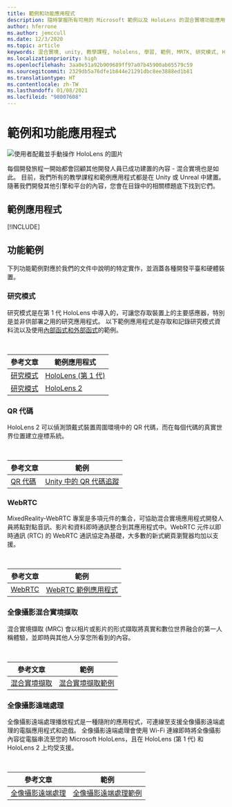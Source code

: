 ```yaml
---
title: 範例和功能應用程式
description: 隨時掌握所有可用的 Microsoft 範例以及 HoloLens 的混合實境功能應用程式。
author: hferrone
ms.author: jemccull
ms.date: 12/3/2020
ms.topic: article
keywords: 混合實境, unity, 教學課程, hololens, 學習, 範例, MRTK, 研究模式, HoloLens 2, qr 代碼, WebRTC, 混合實境擷取, 全像攝影遠端處理, UX 工具
ms.localizationpriority: high
ms.openlocfilehash: 3aa0e51a92b909689ff97a07b45900ab65579c59
ms.sourcegitcommit: 2329db5a76dfe1b844e21291dbc8ee3888ed1b81
ms.translationtype: HT
ms.contentlocale: zh-TW
ms.lasthandoff: 01/08/2021
ms.locfileid: "98007608"
---
```

# <a name="samples-and-feature-apps"></a>範例和功能應用程式

![使用者配戴並手動操作 HoloLens 的圖片](unreal/images/unreal-developer.jpg)

每個開發旅程一開始都會回顧其他開發人員已成功建置的內容 - 混合實境也是如此。 目前，我們所有的教學課程和範例應用程式都是在 Unity 或 Unreal 中建置。 隨著我們開發其他引擎和平台的內容，您會在目錄中的相關標題底下找到它們。

## <a name="sample-apps"></a>範例應用程式

[!INCLUDE[](includes/tabs-samples.md)]

## <a name="feature-samples"></a>功能範例

下列功能範例對應於我們的文件中說明的特定實作，並涵蓋各種開發平臺和硬體裝置。

### <a name="research-mode"></a>研究模式

研究模式是在第 1 代 HoloLens 中導入的，可讓您存取裝置上的主要感應器，特別是並非供部署之用的研究應用程式。 以下範例應用程式是存取和記錄研究模式資料流以及使用[內部函式和外部函式](https://docs.microsoft.com/windows/mixed-reality/locatable-camera#locating-the-device-camera-in-the-world)的範例。

<br>

| 參考文章 | 範例應用程式 |
| --- | --- |
| [研究模式](platform-capabilities-and-apis/research-mode.md) | [HoloLens (第 1 代)](https://github.com/microsoft/HoloLensForCV/tree/master/Samples) |
| [研究模式](platform-capabilities-and-apis/research-mode.md) | [HoloLens 2](https://github.com/microsoft/HoloLens2ForCV/tree/main/Samples) |

### <a name="qr-codes"></a>QR 代碼

HoloLens 2 可以偵測頭戴式裝置周圍環境中的 QR 代碼，而在每個代碼的真實世界位置建立座標系統。

<br>

| 參考文章 | 範例 |
| --- | --- |
| [QR 代碼](platform-capabilities-and-apis/qr-code-tracking.md) | [Unity 中的 QR 代碼追蹤](https://github.com/chgatla-microsoft/QRTracking/tree/master/SampleQRCodes) |

### <a name="webrtc"></a>WebRTC

MixedReality-WebRTC 專案是多項元件的集合，可協助混合實境應用程式開發人員將點對點音訊、影片和資料即時通訊整合到其應用程式中。WebRTC 元件以即時通訊 (RTC) 的 WebRTC 通訊協定為基礎，大多數的新式網頁瀏覽器均加以支援。

<br>

| 參考文章 | 範例 |
| --- | --- |
| [WebRTC](https://microsoft.github.io/MixedReality-WebRTC) | [WebRTC 範例應用程式](https://github.com/microsoft/MixedReality-WebRTC/tree/master/examples) |

### <a name="holographic-mixed-reality-capture"></a>全像攝影混合實境擷取

混合實境擷取 (MRC) 會以相片或影片的形式擷取將真實和數位世界融合的第一人稱體驗，並即時與其他人分享您所看到的內容。

<br>

| 參考文章 | 範例 |
| --- | --- |
| [混合實境擷取](platform-capabilities-and-apis/mixed-reality-capture-for-developers.md) | [混合實境擷取範例](https://docs.microsoft.com/samples/microsoft/windows-universal-samples/holographicmixedrealitycapture/) |

### <a name="holographic-remoting"></a>全像攝影遠端處理

全像攝影遠端處理播放程式是一種隨附的應用程式，可連線至支援全像攝影遠端處理的電腦應用程式和遊戲。 全像攝影遠端處理會使用 Wi-Fi 連線即時將全像攝影內容從電腦串流至您的 Microsoft HoloLens，且在 HoloLens (第 1 代) 和 HoloLens 2 上均受支援。

<br>

| 參考文章 | 範例 |
| --- | --- |
| [全像攝影遠端處理](platform-capabilities-and-apis/holographic-remoting-player.md) | [全像攝影遠端處理範例](https://github.com/microsoft/MixedReality-HolographicRemoting-Samples) |